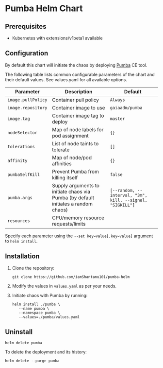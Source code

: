 # Pumba Helm Chart

## Prerequisites

* Kubernetes with extensions/v1beta1 available

## Configuration

By default this chart will initiate the chaos by deploying [Pumba](https://github.com/alexei-led/pumba) CE tool.

The following table lists common configurable parameters of the chart and
their default values. See values.yaml for all available options.

|       Parameter                        |           Description                       |                         Default                     |
|----------------------------------------|---------------------------------------------|-----------------------------------------------------|
| `image.pullPolicy`                     | Container pull policy                       | `Always`                                            |
| `image.repository`                     | Container image to use                      | `gaiaadm/pumba`                                   |
| `image.tag`                            | Container image tag to deploy               | `master`                                            |
| `nodeSelector`                         | Map of node labels for pod assignment       | `{}`                                                |
| `tolerations`                          | List of node taints to tolerate             | `[]`                                                |
| `affinity`                             | Map of node/pod affinities                  | `{}`                                                |
| `pumbaSelfKill`                      | Prevent Pumba from killing itself           | `false`                                             |
| `pumba.args`                  | Supply arguments to initiate chaos via Pumba (by default initiates a random chaos)           | `[--random, --interval, "3m", kill, --signal, "SIGKILL"]`                                             |
| `resources`                      | CPU/memory resource requests/limits           |                                            |

Specify each parameter using the `--set key=value[,key=value]` argument to
`helm install`.

## Installation

1. Clone the repository:

   ```shell
   git clone https://github.com/iamShantanu101/pumba-helm
   ```

2. Modify the values in `values.yaml` as per your needs.

3. Initiate chaos with Pumba by running:
   ```shell
   helm install ./pumba \
      --name pumba \
      --namespace pumba \
      --values=./pumba/values.yaml
   ```

## Uninstall

```shell
helm delete pumba
```

To delete the deployment and its history:
```shell
helm delete --purge pumba
```
